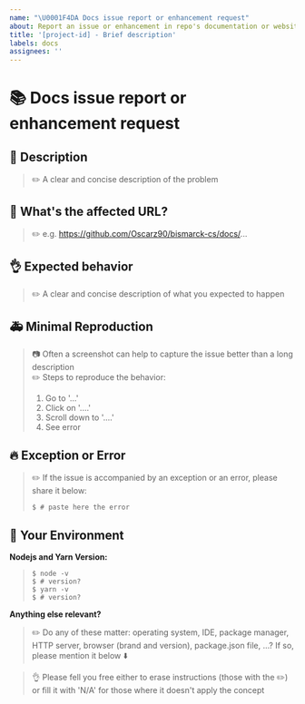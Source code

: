 ```yaml
---
name: "\U0001F4DA Docs issue report or enhancement request"
about: Report an issue or enhancement in repo's documentation or website application
title: '[project-id] - Brief description'
labels: docs
assignees: ''
---
```


# :books: Docs issue report or enhancement request

## :pencil: Description
>:pencil2: A clear and concise description of the problem

## :pushpin: What's the affected URL?
>:pencil2: e.g. https://github.com/Oscarz90/bismarck-cs/docs/...

## :ok_hand: Expected behavior
>:pencil2: A clear and concise description of what you expected to happen

## :ambulance: Minimal Reproduction
>:camera: Often a screenshot can help to capture the issue better than a long description  
>:pencil2: Steps to reproduce the behavior:
>
> 1. Go to '...'
> 2. Click on '....'
> 3. Scroll down to '....'
> 4. See error

## 🔥 Exception or Error
>:pencil2: If the issue is accompanied by an exception or an error, please share it below:
>
>~~~console
>$ # paste here the error
>~~~

## :wrench: Your Environment

**Nodejs and Yarn Version:**
>~~~console
>$ node -v
>$ # version?
>$ yarn -v 
>$ # version?
>~~~

**Anything else relevant?**
>:pencil2: Do any of these matter: operating system, IDE, package manager, HTTP server, browser (brand and version), package.json file, ...? If so, please mention it below :arrow_down:

>:ok_hand: Please fell you free either to erase instructions (those with the :pencil2:) or fill it with 'N/A' for those where it doesn't apply the concept
